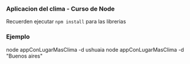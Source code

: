 ### Aplicacion del clima - Curso de Node

Recuerden ejecutar ```npm install``` para las librerias

### Ejemplo
node appConLugarMasClima -d ushuaia 
node appConLugarMasClima -d "Buenos aires"

